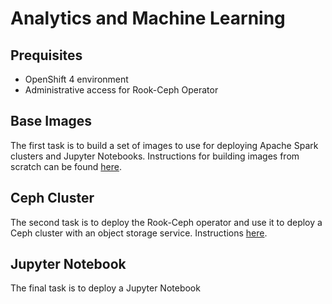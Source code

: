 # Analytics and Machine Learning

## Prequisites

* OpenShift 4 environment
* Administrative access for Rook-Ceph Operator

## Base Images

The first task is to build a set of images to use for deploying Apache Spark
clusters and Jupyter Notebooks. Instructions for building images from scratch
can be found [here](instructions/01-Base-Images.md).

## Ceph Cluster

The second task is to deploy the Rook-Ceph operator and use it to deploy a Ceph
cluster with an object storage service. Instructions [here](instructions/02-Rook-Ceph.md).

## Jupyter Notebook

The final task is to deploy a Jupyter Notebook 
